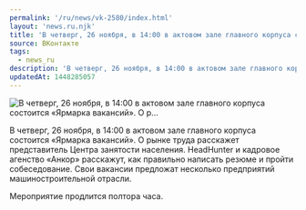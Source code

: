 ```yaml
---
permalink: '/ru/news/vk-2580/index.html'
layout: 'news.ru.njk'
title: 'В четверг, 26 ноября, в 14:00 в актовом зале главного корпуса состоится «Ярмарка вакансий». О р'
source: ВКонтакте
tags:
  - news_ru
description: 'В четверг, 26 ноября, в 14:00 в актовом зале главного корпуса состоится «Ярмарка вакансий». О р…'
updatedAt: 1448285057
---
```

![В четверг, 26 ноября, в 14:00 в актовом зале главного корпуса состоится «Ярмарка вакансий». О р…](https://sun9-60.userapi.com/impf/c629401/v629401484/2013d/rg-_Zhg0EwE.jpg?size=1280x853&quality=96&proxy=1&sign=d29ca11939c8704acd45195abcbb2c96&c_uniq_tag=UkpahggMYs2S8IBpkq1UDtdJx_RizxmUGpXHmNvcxCA&type=album)

В четверг, 26 ноября, в 14:00 в актовом зале главного корпуса состоится «Ярмарка вакансий». О рынке труда расскажет представитель Центра занятости населения. HeadHunter и кадровое агенство «Анкор» расскажут, как правильно написать резюме и пройти собеседование. Свои вакансии предложат несколько предприятий машиностроительной отрасли.

Мероприятие продлится полтора часа.
